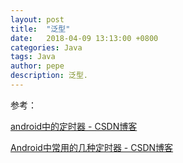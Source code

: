 ```yaml
---
layout: post
title:  "泛型"
date:   2018-04-09 13:13:00 +0800
categories: Java
tags: Java
author: pepe
description: 泛型.
---
```






参考：

[android中的定时器 - CSDN博客](https://blog.csdn.net/qq_20198405/article/details/56481531)

[Android中常用的几种定时器 - CSDN博客](https://blog.csdn.net/godiors_163/article/details/74644466)



